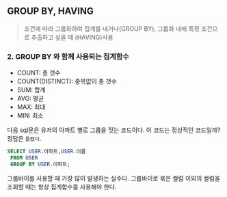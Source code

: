 ## GROUP BY, HAVING 
> 조건에 따라 그룹화하여 집계를 내거나(GROUP BY), 그룹화 내에 특정 조건으로 추출하고 싶을 때 (HAVING)사용

### 2. GROUP BY 와 함께 사용되는 집계함수
- COUNT: 총 갯수
- COUNT(DISTINCT): 중복없이 총 갯수
- SUM: 합계
- AVG: 평균
- MAX: 최대
- MIN: 최소

다음 sql문은 유저의 아파트 별로 그룹을 짓는 코드이다. 이 코드는 정상적인 코드일까? 정답은 `틀렸다`.
```sql
SELECT USER.아파트,USER.이름
 FROM USER
 GROUP BY USER.아파트;
```

그룹바이를 사용할 때 가장 많이 발생하는 실수다. 그룹바이로 묶은 컬럼 이외의 컬럼을 조회할 때는 항상 집계합수를 사용해야 한다.


